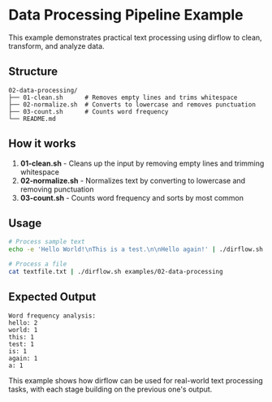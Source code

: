 # Data Processing Pipeline Example

This example demonstrates practical text processing using dirflow to clean, transform, and analyze data.

## Structure
```
02-data-processing/
├── 01-clean.sh      # Removes empty lines and trims whitespace
├── 02-normalize.sh  # Converts to lowercase and removes punctuation
├── 03-count.sh      # Counts word frequency
└── README.md
```

## How it works
1. **01-clean.sh** - Cleans up the input by removing empty lines and trimming whitespace
2. **02-normalize.sh** - Normalizes text by converting to lowercase and removing punctuation
3. **03-count.sh** - Counts word frequency and sorts by most common

## Usage
```bash
# Process sample text
echo -e 'Hello World!\nThis is a test.\n\nHello again!' | ./dirflow.sh examples/02-data-processing

# Process a file
cat textfile.txt | ./dirflow.sh examples/02-data-processing
```

## Expected Output
```
Word frequency analysis:
hello: 2
world: 1
this: 1
test: 1
is: 1
again: 1
a: 1
```

This example shows how dirflow can be used for real-world text processing tasks, with each stage building on the previous one's output.
